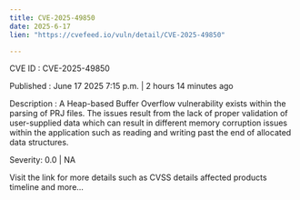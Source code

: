 ```yaml
---
title: CVE-2025-49850
date: 2025-6-17
lien: "https://cvefeed.io/vuln/detail/CVE-2025-49850"

---
```


CVE ID : CVE-2025-49850

Published :  June 17
2025
7:15 p.m. | 2 hours
14 minutes ago

Description : A Heap-based Buffer Overflow vulnerability exists within the parsing of PRJ files. The issues result from the lack of proper validation of user-supplied data
which can result in different memory corruption issues within the application
such as reading and writing past the end of allocated data structures.

Severity: 0.0 | NA

Visit the link for more details
such as CVSS details
affected products
timeline
and more...
